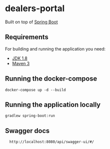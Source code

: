 # dealers-portal

Built on top of [Spring Boot](http://projects.spring.io/spring-boot/)

## Requirements

For building and running the application you need:

- [JDK 1.8](http://www.oracle.com/technetwork/java/javase/downloads/jdk8-downloads-2133151.html)
- [Maven 3](https://maven.apache.org)

## Running the docker-compose

```shell
docker-compose up -d --build
```

## Running the application locally

```shell
gradlew spring-boot:run
```

## Swagger docs
```
  http://localhost:8080/api/swagger-ui/#/
```

